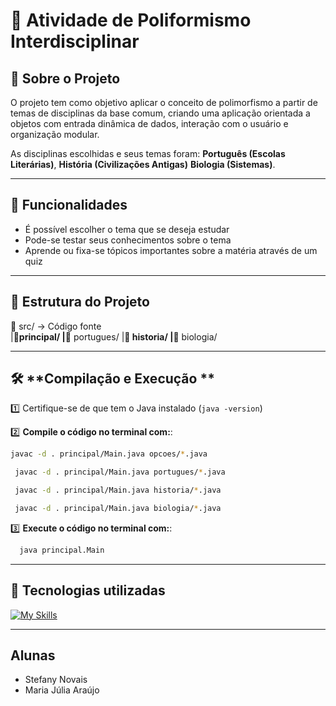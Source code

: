 # 📖 **Atividade de Poliformismo Interdisciplinar**

## 📌 **Sobre o Projeto**
O projeto tem como objetivo aplicar o conceito de polimorfismo a partir de temas de disciplinas da base comum, criando uma aplicação orientada a objetos com entrada dinâmica de dados, interação com o usuário e organização modular.

As disciplinas escolhidas e seus temas foram: **Português (Escolas Literárias)**, **História (Civilizações Antigas)** **Biologia (Sistemas)**.

---

## 🧩 **Funcionalidades**
- É possível escolher o tema que se deseja estudar
- Pode-se testar seus conhecimentos sobre o tema
- Aprende ou fixa-se tópicos importantes sobre a matéria através de um quiz

---

## 📂 **Estrutura do Projeto**

📁 src/ → Código fonte  
 |__📂principal/
 |__📂 portugues/
 |__📂 historia/
 |__📂 biologia/

---

## 🛠 **Compilação e Execução **
1️⃣ Certifique-se de que tem o Java instalado (`java -version`)

2️⃣ **Compile o código no terminal com:**: 

   ```bash
   javac -d . principal/Main.java opcoes/*.java  
  ```

  ```bash
   javac -d . principal/Main.java portugues/*.java  
  ```

  ```bash
   javac -d . principal/Main.java historia/*.java     
  ```

  ```bash
   javac -d . principal/Main.java biologia/*.java     
  ```


3️⃣ **Execute o código no terminal com:**:

  ```bash
    java principal.Main            
  ```

---

## 💠 **Tecnologias utilizadas**
[![My Skills](https://skillicons.dev/icons?i=vscode,java&theme=light)](https://skillicons.dev)

---

## **Alunas**
- Stefany Novais
- Maria Júlia Araújo



